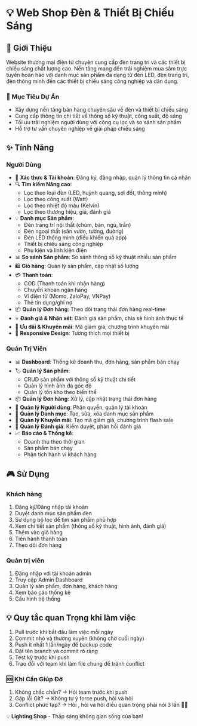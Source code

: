 # 💡 Web Shop Đèn & Thiết Bị Chiếu Sáng

## 📖 Giới Thiệu

Website thương mại điện tử chuyên cung cấp đèn trang trí và các thiết bị chiếu sáng chất lượng cao. Nền tảng mang đến trải nghiệm mua sắm trực tuyến hoàn hảo với danh mục sản phẩm đa dạng từ đèn LED, đèn trang trí, đèn thông minh đến các thiết bị chiếu sáng công nghiệp và dân dụng.

### 🎯 Mục Tiêu Dự Án

- Xây dựng nền tảng bán hàng chuyên sâu về đèn và thiết bị chiếu sáng
- Cung cấp thông tin chi tiết về thông số kỹ thuật, công suất, độ sáng
- Tối ưu trải nghiệm người dùng với công cụ lọc và so sánh sản phẩm
- Hỗ trợ tư vấn chuyên nghiệp về giải pháp chiếu sáng

## ✨ Tính Năng

### Người Dùng

- 🔐 **Xác thực & Tài khoản**: Đăng ký, đăng nhập, quản lý thông tin cá nhân
- 🔍 **Tìm kiếm Nâng cao**:
  - Lọc theo loại đèn (LED, huỳnh quang, sợi đốt, thông minh)
  - Lọc theo công suất (Watt)
  - Lọc theo nhiệt độ màu (Kelvin)
  - Lọc theo thương hiệu, giá, đánh giá
- 💡 **Danh mục Sản phẩm**:
  - Đèn trang trí nội thất (chùm, bàn, ngủ, trần)
  - Đèn ngoại thất (sân vườn, tường, đường)
  - Đèn LED thông minh (điều khiển qua app)
  - Thiết bị chiếu sáng công nghiệp
  - Phụ kiện và linh kiện điện
- 📊 **So sánh Sản phẩm**: So sánh thông số kỹ thuật nhiều sản phẩm
- 🛍️ **Giỏ hàng**: Quản lý sản phẩm, cập nhật số lượng
- 💳 **Thanh toán**:
  - COD (Thanh toán khi nhận hàng)
  - Chuyển khoản ngân hàng
  - Ví điện tử (Momo, ZaloPay, VNPay)
  - Thẻ tín dụng/ghi nợ
- 📦 **Quản lý Đơn hàng**: Theo dõi trạng thái đơn hàng real-time
- ⭐ **Đánh giá & Nhận xét**: Đánh giá sản phẩm, chia sẻ hình ảnh thực tế
- 🎁 **Ưu đãi & Khuyến mãi**: Mã giảm giá, chương trình khuyến mãi
- 📱 **Responsive Design**: Tương thích mọi thiết bị

### Quản Trị Viên

- 📊 **Dashboard**: Thống kê doanh thu, đơn hàng, sản phẩm bán chạy
- 🏷️ **Quản lý Sản phẩm**:
  - CRUD sản phẩm với thông số kỹ thuật chi tiết
  - Quản lý hình ảnh đa góc độ
  - Quản lý tồn kho theo biến thể
- 📦 **Quản lý Đơn hàng**: Xử lý, cập nhật trạng thái đơn hàng
- 👥 **Quản lý Người dùng**: Phân quyền, quản lý tài khoản
- 🎨 **Quản lý Danh mục**: Tạo, sửa, xóa danh mục sản phẩm
- 🎫 **Quản lý Khuyến mãi**: Tạo mã giảm giá, chương trình flash sale
- 💬 **Quản lý Đánh giá**: Kiểm duyệt, phản hồi đánh giá
- 📈 **Báo cáo & Thống kê**:
  - Doanh thu theo thời gian
  - Sản phẩm bán chạy
  - Phân tích hành vi khách hàng

## 🎮 Sử Dụng

### Khách hàng

1. Đăng ký/Đăng nhập tài khoản
2. Duyệt danh mục sản phẩm đèn
3. Sử dụng bộ lọc để tìm sản phẩm phù hợp
4. Xem chi tiết sản phẩm (thông số kỹ thuật, hình ảnh, đánh giá)
5. Thêm vào giỏ hàng
6. Tiến hành thanh toán
7. Theo dõi đơn hàng

### Quản trị viên

1. Đăng nhập với tài khoản admin
2. Truy cập Admin Dashboard
3. Quản lý sản phẩm, đơn hàng, khách hàng
4. Xem báo cáo thống kê
5. Cấu hình hệ thống

## 💡 Quy tắc quan Trọng khi làm việc

1. Pull trước khi bắt đầu làm việc mỗi ngày
2. Commit nhỏ và thường xuyên (không chờ cuối ngày)
3. Push ít nhất 1 lần/ngày để backup code
4. Đặt tên branch và commit rõ ràng
5. Test kỹ trước khi push
6. Trao đổi với team khi làm file chung để tránh conflict

### 🆘 Khi Cần Giúp Đỡ

1. Không chắc chắn? → Hỏi team trước khi push
2. Gặp lỗi Git? → Không tự ý force push, hỏi và hỏi
3. Conflict phức tạp? → Hỏi , hỏi và hỏi điều quan trọng phải nói 3 lần 🥹🥹

💡 **Lighting Shop** - Thắp sáng không gian sống của bạn!
